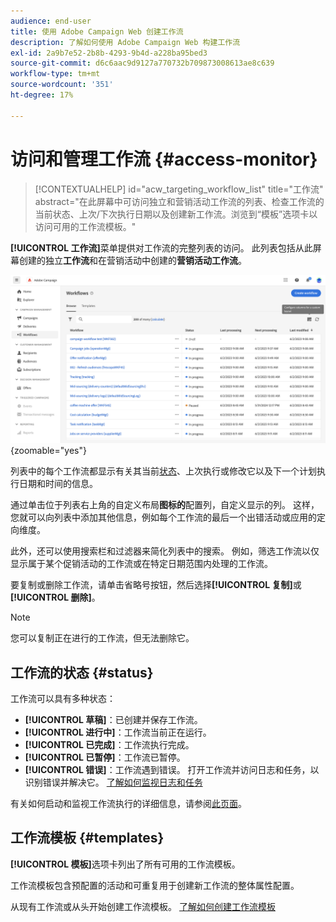 ```yaml
---
audience: end-user
title: 使用 Adobe Campaign Web 创建工作流
description: 了解如何使用 Adobe Campaign Web 构建工作流
exl-id: 2a9b7e52-2b8b-4293-9b4d-a228ba95bed3
source-git-commit: d6c6aac9d9127a770732b709873008613ae8c639
workflow-type: tm+mt
source-wordcount: '351'
ht-degree: 17%

---
```


# 访问和管理工作流 {#access-monitor}

>[!CONTEXTUALHELP]
>id="acw_targeting_workflow_list"
>title="工作流"
>abstract="在此屏幕中可访问独立和营销活动工作流的列表、检查工作流的当前状态、上次/下次执行日期以及创建新工作流。浏览到“模板”选项卡以访问可用的工作流模板。"

**[!UICONTROL 工作流]**&#x200B;菜单提供对工作流的完整列表的访问。 此列表包括从此屏幕创建的独立&#x200B;**工作流**&#x200B;和在营销活动中创建的&#x200B;**营销活动工作流**。

![显示独立工作流和活动工作流的工作流列表屏幕](assets/workflow-list.png){zoomable="yes"}

列表中的每个工作流都显示有关其当前[状态](#status)、上次执行或修改它以及下一个计划执行日期和时间的信息。

通过单击位于列表右上角的自定义布局&#x200B;**图标的**&#x200B;配置列，自定义显示的列。 这样，您就可以向列表中添加其他信息，例如每个工作流的最后一个出错活动或应用的定向维度。

此外，还可以使用搜索栏和过滤器来简化列表中的搜索。 例如，筛选工作流以仅显示属于某个促销活动的工作流或在特定日期范围内处理的工作流。

要复制或删除工作流，请单击省略号按钮，然后选择&#x200B;**[!UICONTROL 复制]**&#x200B;或&#x200B;**[!UICONTROL 删除]**。

>[!NOTE]
>
>您可以复制正在进行的工作流，但无法删除它。

## 工作流的状态 {#status}

工作流可以具有多种状态：

* **[!UICONTROL 草稿]**：已创建并保存工作流。
* **[!UICONTROL 进行中]**：工作流当前正在运行。
* **[!UICONTROL 已完成]**：工作流执行完成。
* **[!UICONTROL 已暂停]**：工作流已暂停。
* **[!UICONTROL 错误]**：工作流遇到错误。 打开工作流并访问日志和任务，以识别错误并解决它。 [了解如何监视日志和任务](start-monitor-workflows.md#logs-tasks)

有关如何启动和监视工作流执行的详细信息，请参阅[此页面](start-monitor-workflows.md)。

## 工作流模板 {#templates}

**[!UICONTROL 模板]**&#x200B;选项卡列出了所有可用的工作流模板。

工作流模板包含预配置的活动和可重复用于创建新工作流的整体属性配置。

从现有工作流或从头开始创建工作流模板。 [了解如何创建工作流模板](create-workflow.md#workflow-templates)